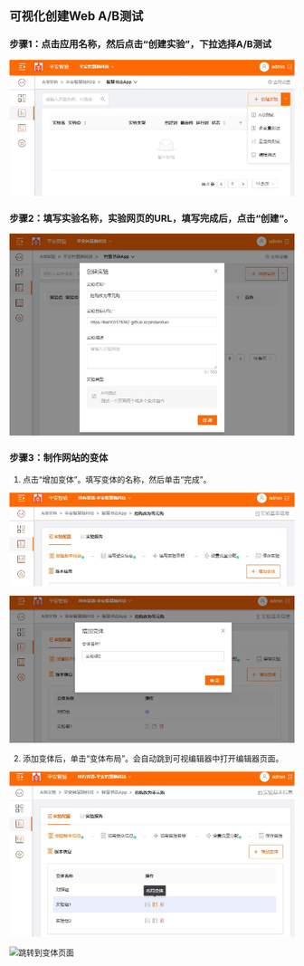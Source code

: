 ## 可视化创建Web A/B测试

### 步骤1：点击应用名称，然后点击“创建实验”，下拉选择A/B测试

  ![创建实验](images/new_ab_testing.jpg)
  
### 步骤2：填写实验名称，实验网页的URL，填写完成后，点击“创建“。

  ![输入实验基本信息](images/enter_ab_testing_basic.jpg)
  
### 步骤3：制作网站的变体

   1. 点击“增加变体”。填写变体的名称，然后单击“完成”。
    
   ![点击增加变体](images/click_add_variant.jpg)
    
   ![输入变体名称](images/input_variant_name.jpg)

   2. 添加变体后，单击“变体布局”。会自动跳到可视编辑器中打开编辑器页面。

   ![点击变体布局](images/click_layout_variant_page.jpg)
    
   ![跳转到变体页面](images/goto_layout_variant_page.jpg)

